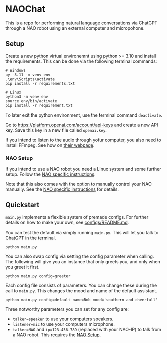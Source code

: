 # NAOChat

This is a repo for performing natural language conversations via ChatGPT through a NAO robot using an external computer and micropohone.

## Setup

Create a new python virtual environemnt using python >= 3.10 and install the requirements. This can be done via the following terminal commands:
```
# Windows
py -3.11 -m venv env
.\env\Scripts\activate
pip install -r requirements.txt
```
```
# Linux
python3 -m venv env
source env/bin/activate
pip install -r requirement.txt
```

To later exit the python environment, use the terminal command `deactivate`. 

Go to https://platform.openai.com/account/api-keys and create a new API key. Save this key in a new file called `openai.key`.

If you intend to listen to the audio through yofur computer, you also need to install FFmpeg. See how on [their webpage](https://ffmpeg.org).

### NAO Setup

If you intend to use a NAO robot you need a Linux system and some further setup. Follow the [NAO specific instructions](src/NAO/README.md).

Note that this also comes with the option to manually control your NAO manually. See the [NAO specific instructions](src/NAO/README.md) for details.

## Quickstart

`main.py` implements a flexible system of premade configs. For further details on how to make your own, see [configs/README.md](./configs/README.md).

You can test the default via simply running `main.py`. This will let you talk to ChatGPT in the terminal.

```
python main.py
```

You can also swap config via setting the config parameter when calling. The following will give you an instance that only greets you, and only when you greet it first.
```
python main.py config=greeter
```

Each config file consists of parameters. You can change these during the call to `main.py`. This changes the mood and name of the default assistant.
```
python main.py config=default name=Bob mood='southern and cheerfull'
``` 

Three notworthy parameters you can set for any config are:
- `talker=speaker` to use your computers speakers.
- `listener=mic` to use your computers microphone. 
- `talker=NAO` and `ip=123.456.789` (replaced with your NAO-IP) to talk from a NAO robot. This requires the [NAO Setup](src/NAO/README.md).